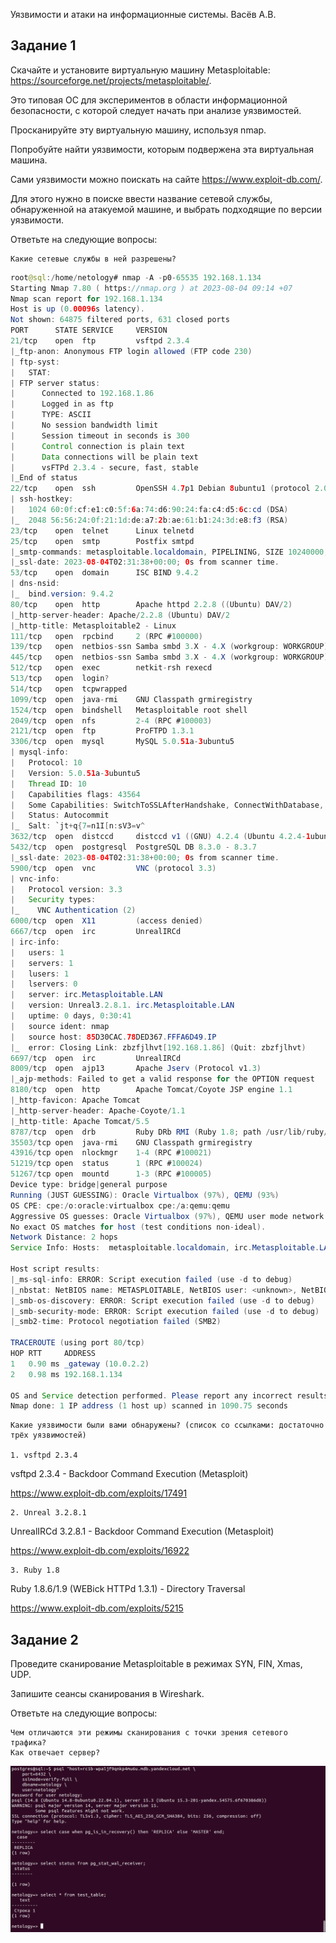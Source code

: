 Уязвимости и атаки на информационные системы. Васёв А.В.

## Задание 1

Скачайте и установите виртуальную машину Metasploitable: https://sourceforge.net/projects/metasploitable/.

Это типовая ОС для экспериментов в области информационной безопасности, с которой следует начать при анализе уязвимостей.

Просканируйте эту виртуальную машину, используя nmap.

Попробуйте найти уязвимости, которым подвержена эта виртуальная машина.

Сами уязвимости можно поискать на сайте https://www.exploit-db.com/.

Для этого нужно в поиске ввести название сетевой службы, обнаруженной на атакуемой машине, и выбрать подходящие по версии уязвимости.

Ответьте на следующие вопросы:

    Какие сетевые службы в ней разрешены?

```java
root@sql:/home/netology# nmap -A -p0-65535 192.168.1.134
Starting Nmap 7.80 ( https://nmap.org ) at 2023-08-04 09:14 +07
Nmap scan report for 192.168.1.134
Host is up (0.00096s latency).
Not shown: 64875 filtered ports, 631 closed ports
PORT      STATE SERVICE     VERSION
21/tcp    open  ftp         vsftpd 2.3.4
|_ftp-anon: Anonymous FTP login allowed (FTP code 230)
| ftp-syst: 
|   STAT: 
| FTP server status:
|      Connected to 192.168.1.86
|      Logged in as ftp
|      TYPE: ASCII
|      No session bandwidth limit
|      Session timeout in seconds is 300
|      Control connection is plain text
|      Data connections will be plain text
|      vsFTPd 2.3.4 - secure, fast, stable
|_End of status
22/tcp    open  ssh         OpenSSH 4.7p1 Debian 8ubuntu1 (protocol 2.0)
| ssh-hostkey: 
|   1024 60:0f:cf:e1:c0:5f:6a:74:d6:90:24:fa:c4:d5:6c:cd (DSA)
|_  2048 56:56:24:0f:21:1d:de:a7:2b:ae:61:b1:24:3d:e8:f3 (RSA)
23/tcp    open  telnet      Linux telnetd
25/tcp    open  smtp        Postfix smtpd
|_smtp-commands: metasploitable.localdomain, PIPELINING, SIZE 10240000, VRFY, ETRN, STARTTLS, ENHANCEDSTATUSCODES, 8BITMIME, DSN, 
|_ssl-date: 2023-08-04T02:31:38+00:00; 0s from scanner time.
53/tcp    open  domain      ISC BIND 9.4.2
| dns-nsid: 
|_  bind.version: 9.4.2
80/tcp    open  http        Apache httpd 2.2.8 ((Ubuntu) DAV/2)
|_http-server-header: Apache/2.2.8 (Ubuntu) DAV/2
|_http-title: Metasploitable2 - Linux
111/tcp   open  rpcbind     2 (RPC #100000)
139/tcp   open  netbios-ssn Samba smbd 3.X - 4.X (workgroup: WORKGROUP)
445/tcp   open  netbios-ssn Samba smbd 3.X - 4.X (workgroup: WORKGROUP)
512/tcp   open  exec        netkit-rsh rexecd
513/tcp   open  login?
514/tcp   open  tcpwrapped
1099/tcp  open  java-rmi    GNU Classpath grmiregistry
1524/tcp  open  bindshell   Metasploitable root shell
2049/tcp  open  nfs         2-4 (RPC #100003)
2121/tcp  open  ftp         ProFTPD 1.3.1
3306/tcp  open  mysql       MySQL 5.0.51a-3ubuntu5
| mysql-info: 
|   Protocol: 10
|   Version: 5.0.51a-3ubuntu5
|   Thread ID: 10
|   Capabilities flags: 43564
|   Some Capabilities: SwitchToSSLAfterHandshake, ConnectWithDatabase, LongColumnFlag, SupportsCompression, Support41Auth, SupportsTransactions, Speaks41ProtocolNew
|   Status: Autocommit
|_  Salt: `jt+q{7=n1I[n:sV3=v^
3632/tcp  open  distccd     distccd v1 ((GNU) 4.2.4 (Ubuntu 4.2.4-1ubuntu4))
5432/tcp  open  postgresql  PostgreSQL DB 8.3.0 - 8.3.7
|_ssl-date: 2023-08-04T02:31:38+00:00; 0s from scanner time.
5900/tcp  open  vnc         VNC (protocol 3.3)
| vnc-info: 
|   Protocol version: 3.3
|   Security types: 
|_    VNC Authentication (2)
6000/tcp  open  X11         (access denied)
6667/tcp  open  irc         UnrealIRCd
| irc-info: 
|   users: 1
|   servers: 1
|   lusers: 1
|   lservers: 0
|   server: irc.Metasploitable.LAN
|   version: Unreal3.2.8.1. irc.Metasploitable.LAN 
|   uptime: 0 days, 0:30:41
|   source ident: nmap
|   source host: 85D30CAC.78DED367.FFFA6D49.IP
|_  error: Closing Link: zbzfjlhvt[192.168.1.86] (Quit: zbzfjlhvt)
6697/tcp  open  irc         UnrealIRCd
8009/tcp  open  ajp13       Apache Jserv (Protocol v1.3)
|_ajp-methods: Failed to get a valid response for the OPTION request
8180/tcp  open  http        Apache Tomcat/Coyote JSP engine 1.1
|_http-favicon: Apache Tomcat
|_http-server-header: Apache-Coyote/1.1
|_http-title: Apache Tomcat/5.5
8787/tcp  open  drb         Ruby DRb RMI (Ruby 1.8; path /usr/lib/ruby/1.8/drb)
35503/tcp open  java-rmi    GNU Classpath grmiregistry
43916/tcp open  nlockmgr    1-4 (RPC #100021)
51219/tcp open  status      1 (RPC #100024)
51267/tcp open  mountd      1-3 (RPC #100005)
Device type: bridge|general purpose
Running (JUST GUESSING): Oracle Virtualbox (97%), QEMU (93%)
OS CPE: cpe:/o:oracle:virtualbox cpe:/a:qemu:qemu
Aggressive OS guesses: Oracle Virtualbox (97%), QEMU user mode network gateway (93%)
No exact OS matches for host (test conditions non-ideal).
Network Distance: 2 hops
Service Info: Hosts:  metasploitable.localdomain, irc.Metasploitable.LAN; OSs: Unix, Linux; CPE: cpe:/o:linux:linux_kernel

Host script results:
|_ms-sql-info: ERROR: Script execution failed (use -d to debug)
|_nbstat: NetBIOS name: METASPLOITABLE, NetBIOS user: <unknown>, NetBIOS MAC: <unknown> (unknown)
|_smb-os-discovery: ERROR: Script execution failed (use -d to debug)
|_smb-security-mode: ERROR: Script execution failed (use -d to debug)
|_smb2-time: Protocol negotiation failed (SMB2)

TRACEROUTE (using port 80/tcp)
HOP RTT     ADDRESS
1   0.90 ms _gateway (10.0.2.2)
2   0.98 ms 192.168.1.134

OS and Service detection performed. Please report any incorrect results at https://nmap.org/submit/ .
Nmap done: 1 IP address (1 host up) scanned in 1090.75 seconds
```


    Какие уязвимости были вами обнаружены? (список со ссылками: достаточно трёх уязвимостей)

	1. vsftpd 2.3.4

vsftpd 2.3.4 - Backdoor Command Execution (Metasploit)

https://www.exploit-db.com/exploits/17491

	2. Unreal 3.2.8.1

UnrealIRCd 3.2.8.1 - Backdoor Command Execution (Metasploit) 

https://www.exploit-db.com/exploits/16922

	3. Ruby 1.8

Ruby 1.8.6/1.9 (WEBick HTTPd 1.3.1) - Directory Traversal

https://www.exploit-db.com/exploits/5215


## Задание 2

Проведите сканирование Metasploitable в режимах SYN, FIN, Xmas, UDP.

Запишите сеансы сканирования в Wireshark.

Ответьте на следующие вопросы:

    Чем отличаются эти режимы сканирования с точки зрения сетевого трафика?
    Как отвечает сервер?


![alt text](https://github.com/rus42/DatabasesInTheCloud/blob/main/Task_1.3.png)
